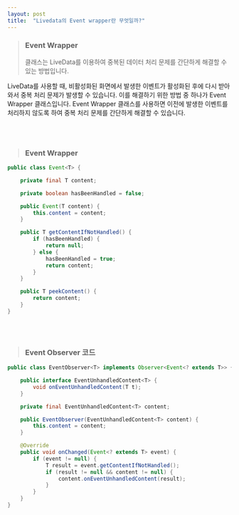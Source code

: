 ```yaml
---
layout: post
title:  "Livedata의 Event wrapper란 무엇일까?"
---
```


> ### Event Wrapper
>  클래스는 LiveData를 이용하여 중복된 데이터 처리 문제를 간단하게 해결할 수 있는 방법입니다.

LiveData를 사용할 때, 비활성화된 화면에서 발생한 이벤트가 활성화된 후에 다시 받아와서 중복 처리 문제가 발생할 수 있습니다. 이를 해결하기 위한 방법 중 하나가 Event Wrapper 클래스입니다. Event Wrapper 클래스를 사용하면 이전에 발생한 이벤트를 처리하지 않도록 하여 중복 처리 문제를 간단하게 해결할 수 있습니다.

<br>



<br>

> ### Event Wrapper
```java
public class Event<T> {

    private final T content;

    private boolean hasBeenHandled = false;

    public Event(T content) {
        this.content = content;
    }

    public T getContentIfNotHandled() {
        if (hasBeenHandled) {
            return null;
        } else {
            hasBeenHandled = true;
            return content;
        }
    }

    public T peekContent() {
        return content;
    }
}
```
<br>



<br>

> ###   Event Observer 코드
```java
public class EventObserver<T> implements Observer<Event<? extends T>> {

    public interface EventUnhandledContent<T> {
        void onEventUnhandledContent(T t);
    }

    private final EventUnhandledContent<T> content;

    public EventObserver(EventUnhandledContent<T> content) {
        this.content = content;
    }

    @Override
    public void onChanged(Event<? extends T> event) {
        if (event != null) {
            T result = event.getContentIfNotHandled();
            if (result != null && content != null) {
                content.onEventUnhandledContent(result);
            }
        }
    }
}
```
